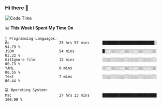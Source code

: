 ### Hi there 👋

<!--
**CrazyCollin/crazycollin** is a ✨ _special_ ✨ repository because its `README.md` (this file) appears on your GitHub profile.

Here are some ideas to get you started:

- 🔭 I’m currently working on ...
- 🌱 I’m currently learning ...
- 👯 I’m looking to collaborate on ...
- 🤔 I’m looking for help with ...
- 💬 Ask me about ...
- 📫 How to reach me: ...
- 😄 Pronouns: ...
- ⚡ Fun fact: ...
-->

<!--START_SECTION:waka-->
![Code Time](http://img.shields.io/badge/Code%20Time-4%2C174%20hrs%2051%20mins-blue)

📊 **This Week I Spent My Time On** 

```text
💬 Programming Languages: 
Go                       25 hrs 57 mins      ████████████████████████░   94.79 % 
JSON                     54 mins             █░░░░░░░░░░░░░░░░░░░░░░░░   03.32 % 
GitIgnore file           12 mins             ░░░░░░░░░░░░░░░░░░░░░░░░░   00.73 % 
YAML                     8 mins              ░░░░░░░░░░░░░░░░░░░░░░░░░   00.55 % 
Text                     7 mins              ░░░░░░░░░░░░░░░░░░░░░░░░░   00.44 % 

💻 Operating System: 
Mac                      27 hrs 23 mins      █████████████████████████   100.00 % 
```


<!--END_SECTION:waka-->
